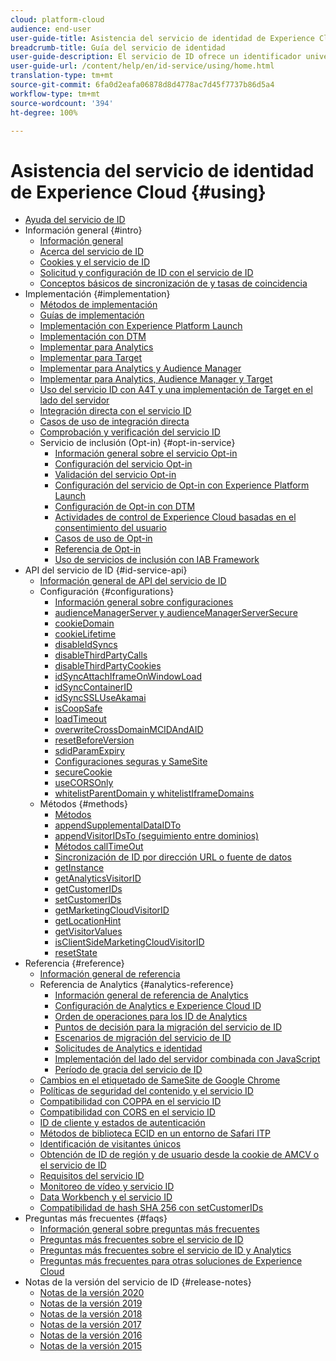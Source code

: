 ```yaml
---
cloud: platform-cloud
audience: end-user
user-guide-title: Asistencia del servicio de identidad de Experience Cloud
breadcrumb-title: Guía del servicio de identidad
user-guide-description: El servicio de ID ofrece un identificador universal y persistente que identifica a los visitantes en todas las soluciones de Experience Cloud. Puede reemplazar el código de generación de ID en servicios como Analytics, Audience Manager, Target y otras soluciones o funciones de Experience Cloud.
user-guide-url: /content/help/en/id-service/using/home.html
translation-type: tm+mt
source-git-commit: 6fa0d2eafa06878d8d4778ac7d45f7737b86d5a4
workflow-type: tm+mt
source-wordcount: '394'
ht-degree: 100%

---
```



# Asistencia del servicio de identidad de Experience Cloud {#using}

+ [Ayuda del servicio de ID](home.md)
+ Información general {#intro}
   + [Información general](introduction/overview.md)
   + [Acerca del servicio de ID](introduction/about-id-service.md)
   + [Cookies y el servicio de ID](introduction/cookies.md)
   + [Solicitud y configuración de ID con el servicio de ID](introduction/id-request.md)
   + [Conceptos básicos de sincronización de y tasas de coincidencia](introduction/match-rates.md)
+ Implementación {#implementation}
   + [Métodos de implementación](implementation-guides/implementation-methods.md)
   + [Guías de implementación](implementation-guides/implementation-guides.md)
   + [Implementación con Experience Platform Launch](implementation-guides/ecid-implement-with-launch.md)
   + [Implementación con DTM](implementation-guides/standard.md)
   + [Implementar para Analytics](implementation-guides/setup-analytics.md)
   + [Implementar para Target](implementation-guides/setup-target.md)
   + [Implementar para Analytics y Audience Manager](implementation-guides/setup-aam-analytics.md)
   + [Implementar para Analytics, Audience Manager y Target](implementation-guides/setup-aam-analytics-target.md)
   + [Uso del servicio ID con A4T y una implementación de Target en el lado del servidor](implementation-guides/ecid-a4t-target.md)
   + [Integración directa con el servicio ID](implementation-guides/direct-integration.md)
   + [Casos de uso de integración directa](implementation-guides/direct-integration-examples.md)
   + [Comprobación y verificación del servicio ID](implementation-guides/test-verify.md)
   + Servicio de inclusión (Opt-in) {#opt-in-service}
      + [Información general sobre el servicio Opt-in](implementation-guides/opt-in-service/optin-overview.md)
      + [Configuración del servicio Opt-in](implementation-guides/opt-in-service/getting-started.md)
      + [Validación del servicio Opt-in](implementation-guides/opt-in-service/testing-optin-and-iab-plugin.md)
      + [Configuración del servicio de Opt-in con Experience Platform Launch](implementation-guides/opt-in-service/launch.md)
      + [Configuración de Opt-in con DTM](implementation-guides/opt-in-service/optin-dtm.md)
      + [Actividades de control de Experience Cloud basadas en el consentimiento del usuario](implementation-guides/opt-in-service/use-opt-in-to-control-experience-cloud-activities-based-on-user-consent.md)
      + [Casos de uso de Opt-in](implementation-guides/opt-in-service/use-cases.md)
      + [Referencia de Opt-in](implementation-guides/opt-in-service/api.md)
      + [Uso de servicios de inclusión con IAB Framework](implementation-guides/opt-in-service/iab.md)
+ API del servicio de ID {#id-service-api}
   + [Información general de API del servicio de ID](library/library.md)
   + Configuración {#configurations}
      + [Información general sobre configuraciones](library/function-vars/function-vars.md)
      + [audienceManagerServer y audienceManagerServerSecure](library/function-vars/subdomain-config.md)
      + [cookieDomain](library/function-vars/cookiedomain.md)
      + [cookieLifetime](library/function-vars/cookielifetime.md)
      + [disableIdSyncs](library/function-vars/disableidsync.md)
      + [disableThirdPartyCalls](library/function-vars/disablethirdpartycalls.md)
      + [disableThirdPartyCookies](library/function-vars/disable-cookies.md)
      + [idSyncAttachIframeOnWindowLoad](library/function-vars/idsyncattachiframeonwindowload.md)
      + [idSyncContainerID](library/function-vars/idsyncontainerid.md)
      + [idSyncSSLUseAkamai](library/function-vars/idsyncssluseakamai.md)
      + [isCoopSafe](library/function-vars/coopsafe.md)
      + [loadTimeout](library/function-vars/loadtimeout.md)
      + [overwriteCrossDomainMCIDAndAID](library/function-vars/overwrite-visitor-id.md)
      + [resetBeforeVersion](library/function-vars/resetbeforeversion.md)
      + [sdidParamExpiry](library/function-vars/sdidparamexpiry.md)
      + [Configuraciones seguras y SameSite](library/function-vars/secure-samesite-config.md)
      + [secureCookie](library/function-vars/securecookie.md)
      + [useCORSOnly](library/function-vars/use-cors-only.md)
      + [whitelistParentDomain y whitelistIframeDomains](library/function-vars/whitelistdomain.md)
   + Métodos {#methods}
      + [Métodos](library/get-set/get-set.md)
      + [appendSupplementalDataIDTo](library/get-set/appendsupplementaldataidto.md)
      + [appendVisitorIDsTo (seguimiento entre dominios)](library/get-set/appendvisitorid.md)
      + [Métodos callTimeOut](library/get-set/timeout-functions.md)
      + [Sincronización de ID por dirección URL o fuente de datos](library/get-set/idsync.md)
      + [getInstance](library/get-set/getinstance.md)
      + [getAnalyticsVisitorID](library/get-set/getanalyticsvisitorid.md)
      + [getCustomerIDs](library/get-set/getcustomerids.md)
      + [setCustomerIDs](library/get-set/setcustomerids.md)
      + [getMarketingCloudVisitorID](library/get-set/getmcvid.md)
      + [getLocationHint](library/get-set/getlocationhint.md)
      + [getVisitorValues](library/get-set/getvisitorvalues.md)
      + [isClientSideMarketingCloudVisitorID](library/get-set/client-side-id.md)
      + [resetState](library/get-set/resetstate.md)
+ Referencia {#reference}
   + [Información general de referencia](reference/reference.md)
   + Referencia de Analytics {#analytics-reference}
      + [Información general de referencia de Analytics](reference/analytics-reference/analytics-reference.md)
      + [Configuración de Analytics e Experience Cloud ID](reference/analytics-reference/analytics-ids.md)
      + [Orden de operaciones para los ID de Analytics](reference/analytics-reference/analytics-order-of-operations.md)
      + [Puntos de decisión para la migración del servicio de ID](reference/analytics-reference/migration-decisions.md)
      + [Escenarios de migración del servicio de ID](reference/analytics-reference/migration-scenarios.md)
      + [Solicitudes de Analytics e identidad](reference/analytics-reference/legacy-analytics.md)
      + [Implementación del lado del servidor combinada con JavaScript](reference/analytics-reference/server-side.md)
      + [Período de gracia del servicio de ID](reference/analytics-reference/grace-period.md)
   + [Cambios en el etiquetado de SameSite de Google Chrome](reference/chrome-samesite-labelling.md)
   + [Políticas de seguridad del contenido y el servicio ID](reference/csp.md)
   + [Compatibilidad con COPPA en el servicio ID](reference/coppa.md)
   + [Compatibilidad con CORS en el servicio ID](reference/cors.md)
   + [ID de cliente y estados de autenticación](reference/authenticated-state.md)
   + [Métodos de biblioteca ECID en un entorno de Safari ITP](reference/ecid-library-methods.md)
   + [Identificación de visitantes únicos](reference/unique-vis-method.md)
   + [Obtención de ID de región y de usuario desde la cookie de AMCV o el servicio de ID](reference/regions.md)
   + [Requisitos del servicio ID](reference/requirements.md)
   + [Monitoreo de vídeo y servicio ID](reference/heartbeat.md)
   + [Data Workbench y el servicio ID](reference/dwb.md)
   + [Compatibilidad de hash SHA 256 con setCustomerIDs](reference/hashing-support.md)
+ Preguntas más frecuentes {#faqs}
   + [Información general sobre preguntas más frecuentes](faq-intro/faq-intro.md)
   + [Preguntas más frecuentes sobre el servicio de ID](faq-intro/faq.md)
   + [Preguntas más frecuentes sobre el servicio de ID y Analytics](faq-intro/analytics-faq.md)
   + [Preguntas más frecuentes para otras soluciones de Experience Cloud](faq-intro/other-faq.md)
+ Notas de la versión del servicio de ID {#release-notes}
   + [Notas de la versión 2020](release-notes/release-notes.md)
   + [Notas de la versión 2019](release-notes/notes-2019.md)
   + [Notas de la versión 2018](release-notes/notes-2018.md)
   + [Notas de la versión 2017](release-notes/notes-2017.md)
   + [Notas de la versión 2016](release-notes/notes-2016.md)
   + [Notas de la versión 2015](release-notes/notes-2015.md)
